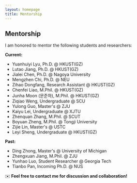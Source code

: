 ```yaml
---
layout: homepage
title: Mentorship
---
```


## Mentorship

I am honored to mentor the following students and researchers:

**Current:**
- Yuanhuiyi Lyu, Ph.D. @ HKUST(GZ)
- Lutao Jiang, Ph.D. @ HKUST(GZ)
- Jialei Chen, Ph.D. @ Nagoya University
- Mengzhen Chi, Ph.D. @ NEU
- Zihao Dongfang, Research Assistant @ HKUST(GZ)
- Chenfei Liao, M.Phil. @ HKUST(GZ)
- Junha Moon (문준하), M.Phil. @ HKUST(GZ)
- Ziqiao Weng, Undergraduate @ SCU
- Yulong Guo, Master's @ ZJU
- Kaiyu Lei, Undergraduate @ XJTU
- Zhenquan Zhang, M.Phil. @ SCUT
- Boyuan Zheng, M.Phil. @ Tongji University
- Zijie Lin, Master's @ USTC
- Leyi Sheng, Undergraduate @ HKUST(GZ)

**Past:**
- Ding Zhong, Master's @ University of Michigan
- Zhengxuan Jiang, M.Phil. @ ZJU
- Yunhao Luo, Student Researcher @ Georgia Tech
- Tianbo Pan, Incoming Ph.D. @ NUS

✉️ <strong>Feel free to contact me for discussion and collaboration!</strong>
